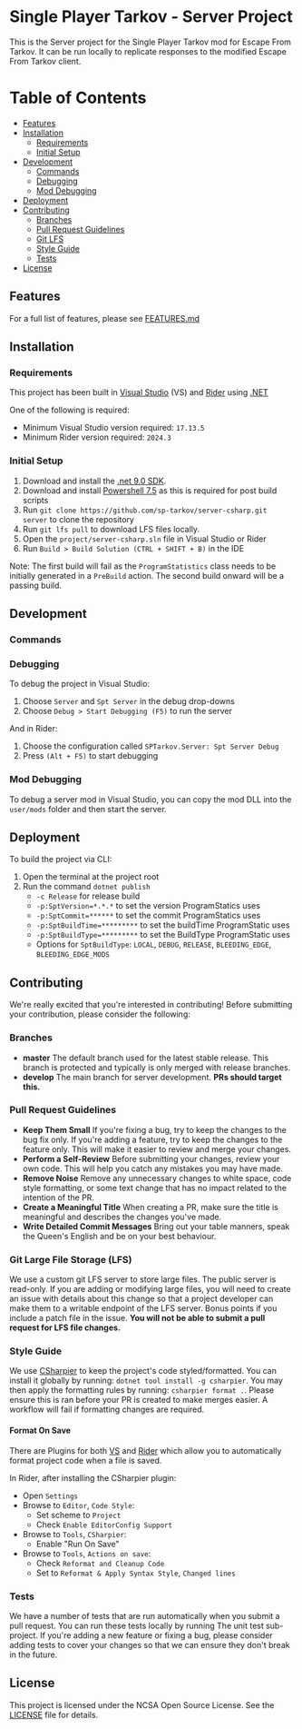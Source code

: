 # Single Player Tarkov - Server Project

This is the Server project for the Single Player Tarkov mod for Escape From Tarkov. It can be run locally to replicate responses to the modified Escape From Tarkov client.


# Table of Contents

- [Features](#features)
- [Installation](#installation)
  - [Requirements](#requirements)
  - [Initial Setup](#initial-setup)
- [Development](#development)
  - [Commands](#commands)
  - [Debugging](#debugging)
  - [Mod Debugging](#mod-debugging)
- [Deployment](#deployment)
- [Contributing](#contributing)
  - [Branches](#branchs)
  - [Pull Request Guidelines](#pull-request-guidelines)
  - [Git LFS](#git-large-file-storage-lfs)
  - [Style Guide](#style-guide)
  - [Tests](#tests)
- [License](#license)

## Features

For a full list of features, please see [FEATURES.md](FEATURES.md)

## Installation

### Requirements

This project has been built in [Visual Studio](https://visualstudio.microsoft.com/) (VS) and [Rider](https://www.jetbrains.com/rider/) using [.NET](https://dotnet.microsoft.com/en-us/)

One of the following is required:
- Minimum Visual Studio version required: `17.13.5`
- Minimum Rider version required: `2024.3`

### Initial Setup

1. Download and install the [.net 9.0 SDK](https://dotnet.microsoft.com/en-us/download/dotnet/9.0).
2. Download and install [Powershell 7.5](https://learn.microsoft.com/en-us/powershell/scripting/install/installing-powershell-on-windows?view=powershell-7.5) as this is required for post build scripts
3. Run `git clone https://github.com/sp-tarkov/server-csharp.git server` to clone the repository
4. Run `git lfs pull` to download LFS files locally.
5. Open the `project/server-csharp.sln` file in Visual Studio or Rider
6. Run `Build > Build Solution (CTRL + SHIFT + B)` in the IDE

Note: The first build will fail as the `ProgramStatistics` class needs to be initially generated in a `PreBuild` action. The second build onward will be a passing build.

## Development

### Commands

### Debugging

To debug the project in Visual Studio:
1. Choose `Server` and `Spt Server` in the debug drop-downs
2. Choose `Debug > Start Debugging (F5)` to run the server

And in Rider:
1. Choose the configuration called `SPTarkov.Server: Spt Server Debug`
2. Press `(Alt + F5)` to start debugging

### Mod Debugging

To debug a server mod in Visual Studio, you can copy the mod DLL into the `user/mods` folder and then start the server.

## Deployment

To build the project via CLI:
1. Open the terminal at the project root
2. Run the command `dotnet publish`
    - `-c Release` for release build
    - `-p:SptVersion=*.*.*` to set the version ProgramStatics uses
    - `-p:SptCommit=******` to set the commit ProgramStatics uses
    - `-p:SptBuildTime=*********` to set the buildTime ProgramStatic uses
    - `-p:SptBuildType=*********` to set the BuildType ProgramStatic uses
    - Options for `SptBuildType`: `LOCAL`, `DEBUG`, `RELEASE`, `BLEEDING_EDGE`, `BLEEDING_EDGE_MODS`

## Contributing

We're really excited that you're interested in contributing! Before submitting your contribution, please consider the following:

### Branches

- **master**
  The default branch used for the latest stable release. This branch is protected and typically is only merged with release branches.
- **develop**
  The main branch for server development. **PRs should target this.**

### Pull Request Guidelines

- **Keep Them Small**
  If you're fixing a bug, try to keep the changes to the bug fix only. If you're adding a feature, try to keep the changes to the feature only. This will make it easier to review and merge your changes.
- **Perform a Self-Review**
  Before submitting your changes, review your own code. This will help you catch any mistakes you may have made.
- **Remove Noise**
  Remove any unnecessary changes to white space, code style formatting, or some text change that has no impact related to the intention of the PR.
- **Create a Meaningful Title**
  When creating a PR, make sure the title is meaningful and describes the changes you've made.
- **Write Detailed Commit Messages**
  Bring out your table manners, speak the Queen's English and be on your best behaviour.

### Git Large File Storage (LFS)

We use a custom git LFS server to store large files. The public server is read-only. If you are adding or modifying large files, you will need to create an issue with details about this change so that a project developer can make them to a writable endpoint of the LFS server. Bonus points if you include a patch file in the issue. **You will not be able to submit a pull request for LFS file changes.**

### Style Guide

We use [CSharpier](https://csharpier.com/) to keep the project's code styled/formatted. You can install it globally by running: `dotnet tool install -g csharpier`. You may then apply the formatting rules by running: `csharpier format .`. Please ensure this is ran before your PR is created to make merges easier. A workflow will fail if formatting changes are required.

#### Format On Save

There are Plugins for both [VS](https://marketplace.visualstudio.com/items?itemName=csharpier.csharpier-vscode) and [Rider](https://plugins.jetbrains.com/plugin/18243-csharpier) which allow you to automatically format project code when a file is saved.

In Rider, after installing the CSharpier plugin:
- Open `Settings`
- Browse to `Editor`, `Code Style`:
    - Set scheme to `Project`
    - Check `Enable EditorConfig Support`
- Browse to `Tools`, `CSharpier`:
    - Enable "Run On Save"
- Browse to `Tools`, `Actions on save`:
    - Check `Reformat and Cleanup Code`
    - Set to `Reformat & Apply Syntax Style`, `Changed lines`

### Tests

We have a number of tests that are run automatically when you submit a pull request. You can run these tests locally by running The unit test sub-project. If you're adding a new feature or fixing a bug, please consider adding tests to cover your changes so that we can ensure they don't break in the future.

## License

This project is licensed under the NCSA Open Source License. See the [LICENSE](LICENSE.md) file for details.
